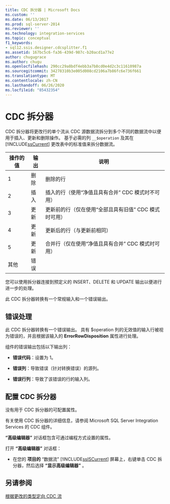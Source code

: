 ```yaml
---
title: CDC 拆分器 | Microsoft Docs
ms.custom: ''
ms.date: 06/13/2017
ms.prod: sql-server-2014
ms.reviewer: ''
ms.technology: integration-services
ms.topic: conceptual
f1_keywords:
- sql12.ssis.designer.cdcsplitter.f1
ms.assetid: 167bc5c6-fa36-439d-987c-b20acd1a77e2
author: chugugrace
ms.author: chugu
ms.openlocfilehash: 290cc29a8bdf4ebb3a7b8cd0e4d2c3c11610987a
ms.sourcegitcommit: 34278310b3e005d008cd2106a7b86fc6e736f661
ms.translationtype: MT
ms.contentlocale: zh-CN
ms.lasthandoff: 06/26/2020
ms.locfileid: "85432354"
---
```

# <a name="cdc-splitter"></a>CDC 拆分器
  CDC 拆分器将更改行的单个流从 CDC 源数据流拆分到多个不同的数据流中以便用于插入、更新和删除操作。 基于必需的列 `__$operation` 及其在 [!INCLUDE[ssCurrent](../../includes/sscurrent-md.md)] 更改表中的标准值来拆分数据流。  
  
|操作的值|输出|说明|  
|------------------------|------------|-----------------|  
|1|删除|删除的行|  
|2|插入|插入的行（使用“净值且具有合并”  CDC 模式时不可用）|  
|3|更新|更新前的行（仅在使用“全部且具有旧值”  CDC 模式时可用）|  
|4|更新|更新后的行（与更新前相同）|  
|5|更新|合并行（仅在使用“净值且具有合并”  CDC 模式时可用）|  
|其他|错误||  
  
 您可以使用拆分器连接到预定义的 INSERT、DELETE 和 UPDATE 输出以便进行进一步的处理。  
  
 此 CDC 拆分器转换有一个常规输入和一个错误输出。  
  
## <a name="error-handling"></a>错误处理  
 此 CDC 拆分器转换有一个错误输出。 具有 $operation 列的无效值的输入行被视为错误的，并且根据该输入的 **ErrorRowDisposition** 属性进行处理。  
  
 组件的错误输出包括以下输出列：  
  
-   **错误代码**：设置为 1。  
  
-   **错误列**：导致错误（针对转换错误）的源列。  
  
-   **错误行列**：导致了该错误的行的输入列。  
  
## <a name="configuring-the-cdc-splitter"></a>配置 CDC 拆分器  
 没有用于 CDC 拆分器的可配置属性。  
  
 有关使用 CDC 拆分器的详细信息，请参阅 Microsoft SQL Server Integration Services 的 CDC 组件。  
  
 **“高级编辑器”** 对话框包含可通过编程方式设置的属性。  
  
 打开 **“高级编辑器”** 对话框：  
  
-   在您的 **项目的** “数据流” [!INCLUDE[ssISCurrent](../../includes/ssiscurrent-md.md)] 屏幕上，右键单击 CDC 拆分器，然后选择 **“显示高级编辑器”** 。  
  
## <a name="see-also"></a>另请参阅  
 [根据更改的类型定向 CDC 流](direct-the-cdc-stream-according-to-the-type-of-change.md)  
  
  
